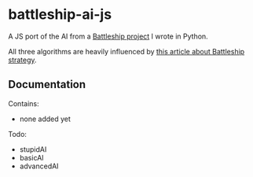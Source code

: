# battleship-ai-js

A JS port of the AI from a [Battleship project](https://www.github.com/FyreByrd/battleship_in_cmd) I wrote in Python.

All three algorithms are heavily influenced by [this article about Battleship strategy](https://www.datagenetics.com/blog/december32011/).

## Documentation

Contains:
- none added yet

Todo:
- stupidAI
- basicAI
- advancedAI